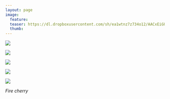 ```yaml
---
layout: page
image:
  feature:
  teaser: https://dl.dropboxusercontent.com/sh/ea1wtnz7z734o12/AACxEiGU8fdbJ-56Q8WYfk0ia/luontokuvat/kes%C3%A4/6/DS27207-245px.jpg
  thumb:
---
```


[![](https://dl.dropboxusercontent.com/sh/ea1wtnz7z734o12/AACrDSkdV2RU8oENWeyKZCWfa/luontokuvat/kes%C3%A4/6/DS26625-800px.jpg)](https://dl.dropboxusercontent.com/sh/ea1wtnz7z734o12/AACo-5lTeiFE2ov0m9tQ-RVXa/luontokuvat/kes%C3%A4/6/DS26625.jpg)

[![](https://dl.dropboxusercontent.com/sh/ea1wtnz7z734o12/AADaFwXPrTnkCqU6Wc-NKBjta/luontokuvat/kes%C3%A4/6/DS26636-800px.jpg)](https://dl.dropboxusercontent.com/sh/ea1wtnz7z734o12/AABX7oVIIO3toEHT7c5S5-A0a/luontokuvat/kes%C3%A4/6/DS26636.jpg)

[![](https://dl.dropboxusercontent.com/sh/ea1wtnz7z734o12/AAAraTwGNMm16cg74sg8h5mVa/luontokuvat/kes%C3%A4/6/DS26484-800px.jpg)](https://dl.dropboxusercontent.com/sh/ea1wtnz7z734o12/AAAjlWXomeoAyRvMD0QGnyEEa/luontokuvat/kes%C3%A4/6/DS26484.jpg)

[![](https://dl.dropboxusercontent.com/sh/ea1wtnz7z734o12/AAAbhXBbl7RB8guwXCvkafB_a/luontokuvat/kes%C3%A4/6/DS27203-800px.jpg)](https://dl.dropboxusercontent.com/sh/ea1wtnz7z734o12/AAC39DFLD7gp1m8lDmivBnpja/luontokuvat/kes%C3%A4/6/DS27203.jpg)

[![](https://dl.dropboxusercontent.com/sh/ea1wtnz7z734o12/AAB2OnURWsgOwrZ93kgHDMwra/luontokuvat/kes%C3%A4/6/DS27207-800px.jpg)](https://dl.dropboxusercontent.com/sh/ea1wtnz7z734o12/AAAr4iLsQo4HTVVpVpZLhWiFa/luontokuvat/kes%C3%A4/6/DS27207.jpg)

*Fire cherry*
